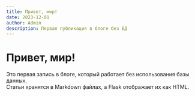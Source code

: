 ```yaml
---
title: Привет, мир!
date: 2023-12-01
author: Admin
description: Первая публикация в блоге без БД
---
```


# Привет, мир!

Это первая запись в блоге, который работает без использования базы данных.  
Статьи хранятся в Markdown файлах, а Flask отображает их как HTML.
